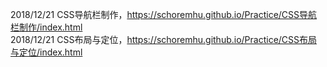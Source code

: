 2018/12/21 CSS导航栏制作，https://schoremhu.github.io/Practice/CSS导航栏制作/index.html<br/>
2018/12/21 CSS布局与定位，https://schoremhu.github.io/Practice/CSS布局与定位/index.html
